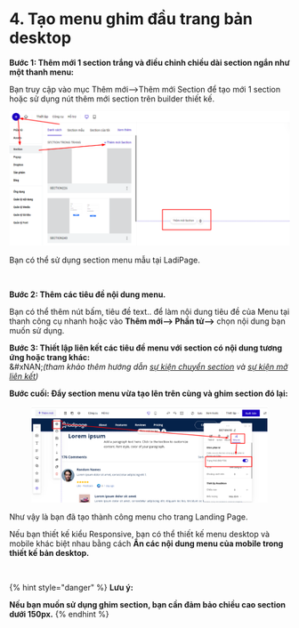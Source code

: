 # 4. Tạo menu ghim đầu trang bản desktop

**Bước 1: Thêm mới 1 section trắng và điều chỉnh chiều dài section ngắn như một thanh menu:**

Bạn truy cập vào mục Thêm mới-->Thêm mới Section để tạo mới 1 section hoặc sử dụng nút thêm mới section trên builder thiết kế.

![](<../.gitbook/assets/image (1025).png>)

Bạn có thể sử dụng section menu mẫu tại LadiPage.

<figure><img src="../.gitbook/assets/section mẫu.png" alt=""><figcaption></figcaption></figure>

**Bước 2: Thêm các tiêu đề nội dung menu.**

Bạn có thể thêm nút bấm, tiêu đề text.. để làm nội dung tiêu đề của Menu tại thanh công cụ nhanh hoặc vào **Thêm mới--> Phần tử-->** chọn nội dung bạn muốn sử dụng.

**Bước 3: Thiết lập liên kết các tiêu đề menu với section có nội dung tương ứng hoặc trang khác:**\
&#xNAN;_(tham khảo thêm hướng dẫn_ [_sự kiện chuyển section_](../su-kien-cho-phan-tu/su-kien-nhap-chuot/su-kien-chuyen-section.md) _và_ [_sự kiện mở liên kết_](https://help.ladipage.vn/su-kien-cho-phan-tu/su-kien-nhap-chuot/su-kien-mo-lien-ket)_)_

**Bước cuối: Đẩy section menu vừa tạo lên trên cùng và ghim section đó lại:**

<figure><img src="../.gitbook/assets/ghim section.png" alt=""><figcaption></figcaption></figure>

Như vậy là bạn đã tạo thành công menu cho trang Landing Page.

Nếu bạn thiết kế kiểu Responsive, bạn có thể thiết kế menu desktop và mobile khác biệt nhau bằng cách **Ẩn các nội dung menu của mobile trong thiết kế bản desktop.**

<figure><img src="../.gitbook/assets/ẩn.png" alt=""><figcaption></figcaption></figure>

{% hint style="danger" %}
**Lưu ý:**

**Nếu bạn muốn sử dụng ghim section, bạn cần đảm bảo chiều cao section dưới 150px.**
{% endhint %}

